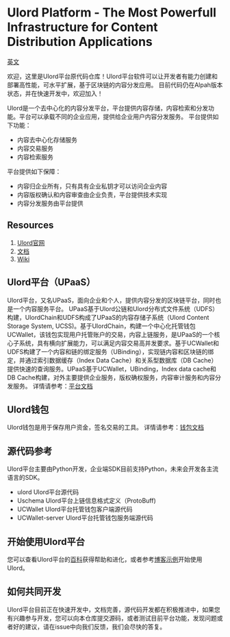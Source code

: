 # Ulord Platform - The Most Powerfull Infrastructure for Content Distribution Applications
[英文](./README.md)

欢迎，这里是Ulord平台原代码仓库！Ulord平台软件可以让开发者有能力创建和部署高性能，可水平扩展，基于区块链的内容分发应用。
目前代码仍在Alpah版本状态，并在快速开发中，欢迎加入！

Ulord是一个去中心化的内容分发平台，平台提供内容存储，内容检索和分发功能。平台可以承载不同的企业应用，提供给企业用户内容分发服务。
平台提供如下功能：
- 内容去中心化存储服务
- 内容交易服务
- 内容检索服务

平台提供如下保障：
- 内容归企业所有，只有具有企业私钥才可以访问企业内容
- 内容版权确认和内容审查由企业负责，平台提供技术实现
- 内容分发服务由平台提供

## Resources
1. [Ulord官网](http://ulord.one)
2. [文档](https://github.com/UlordChain/documentation)
3. [Wiki](https://github.com/UlordChain/Ulord-platform/wiki)

## Ulord平台（UPaaS）
Ulord平台，又名UPaaS，面向企业和个人，提供内容分发的区块链平台，同时也是一个内容服务平台。
UPaaS基于Ulord公链和Ulord分布式文件系统（UDFS）构建，UlordChain和UDFS构成了UPaaS的内容存储子系统（Ulord Content Storage System, UCSS)。基于UlordChain，构建一个中心化托管钱包UCWallet，该钱包实现用户托管账户的交易，内容上链服务，是UPaaS的一个核心子系统，具有横向扩展能力，可以满足内容交易高并发要求。基于UCWallet和UDFS构建了一个内容和链的绑定服务（UBinding），实现链内容和区块链的绑定，并通过索引数据缓存（Index Data Cache）和关系型数据库（DB Cache）提供快速的查询服务。UPaaS基于UCWallet，UBinding，Index data cache和DB Cache构建，对外主要提供企业服务，版权确权服务，内容审计服务和内容分发服务。
详情请参考：[平台文档](doc/ulord_pass_zh.md)

## Ulord钱包
Ulord钱包是用于保存用户资金，签名交易的工具。
详情请参考：[钱包文档](doc/ulord_wallet_zh.md)

## 源代码参考
Ulord平台主要由Python开发，企业端SDK目前支持Python，未来会开发各主流语言的SDK。

- ulord Ulord平台源代码
- Uschema Ulord平台上链信息格式定义（ProtoBuff)
- UCWallet Ulord平台托管钱包客户端源代码
- UCWallet-server Ulord平台托管钱包服务端源代码

## 开始使用Ulord平台
您可以查看Ulord平台的[百科](https://github.com/UlordChain/Ulord-platform/wiki)获得帮助和进化，或者参考[博客示例](https://github.com/UlordChain/ulord-blog-demo)开始使用Ulord。

## 如何共同开发
Ulord平台目前正在快速开发中，文档完善，源代码开发都在积极推进中，如果您有兴趣参与开发，您可以向本仓库提交源码，或者测试目前平台功能，发现问题或者好的建议，请在issue中向我们反馈，我们会尽快的答复。

